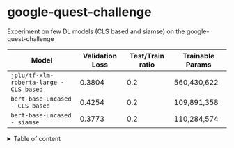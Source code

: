 # google-quest-challenge

Experiment on few DL models (CLS based and siamse) on the google-quest-challenge

| Model | Validation Loss  | Test/Train ratio | Trainable Params |
| --- | --- | --- | --- |
| `jplu/tf-xlm-roberta-large - CLS based` | 0.3804 | 0.2 | 560,430,622 |
| `bert-base-uncased - CLS based` | 0.4254 | 0.2 | 109,891,358 |
| `bert-base-uncased - siamse`| 0.3773 | 0.2 | 110,284,574 |


<details>
<summary>Table of content</summary>

+ Imports and TPU setting
+ Load the data
+ Preprocess
+ Modelling
    + Model by CLS token - xlm-roberta-large
        + Build model inputs
        + Build model
        + Training
    + Model by CLS token - BERT
        + Build model inputs
        + Build model
        + Training
    + Model by BERT siamese network
        + Build model inputs
        + Build model
        + Training
</details>